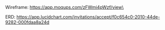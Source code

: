 Wireframe: https://app.moqups.com/zFWmi4pWzf/view\

ERD: https://app.lucidchart.com/invitations/accept/f0c654c0-2010-44de-9282-000fdaa8a24d

